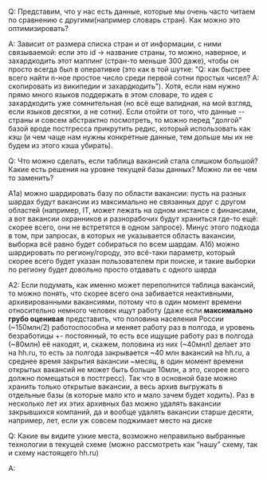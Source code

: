 Q: Представим, что у нас есть данные, которые мы очень часто читаем
по сравнению с другими(например словарь стран). Как можно это оптимизировать?

A: Зависит от размера списка стран и от информации, с ними связываемой: 
 если это id -> название страны, то можно, наверное, и захардкодить этот маппинг (стран-то меньше 300 даже),
 чтобы он просто всегда был в оперативке (это как в той шутке:
"Q: как быстрее всего найти n-ное простое число среди первой сотни простых чисел?
 A: скопировать из википедии и захардкодить"). Хотя, если нам нужно прямо много языков поддержать в этом словаре,
 то идея с захардкодить уже сомнительная
 (но всё еще валидная, на мой взгляд, если языков десятки, а не сотни).
 Если отойти от того, что данные -- страны и совсем абстрактно посмотреть, то можно перед "долгой" базой
 вроде постгресса прикрутить редис, который использовать как кэш (и чем чаще нам нужны конкретные данные,
 тем дольше мы их не будем из этого кэша убирать).


Q: Что можно сделать, если таблица вакансий стала слишком большой?
Какие есть решения на уровне текущей базы данных? Можно ли ее чем то заменить?

A1а) можно шардировать базу по области вакансии: пусть на разных шардах будут вакансии из максимально
 не связанных друг с другом областей (например, IT, может лежать на одном инстансе с финансами,
 а вот вакансии охранников и разнорабочих будут храниться где-то ещё:
 скорее всего, они не встретятся в одном запросе). Минус этого подхода в том, при запросах,
 в которых не указывается область вакансии, выборка всё равно будет собираться по всем шардам.
A1б) можно шардировать по региону/городу, это всё-таки параметр, который скорее всего будет указан
 пользователем при поиске, и такие выборки по региону будет довольно просто отдавать с одного шарда

A2: Если подумать, как именно может переполнится таблица вакансий, то можно понять,
 что скорее всего она забивается неактивными, архивированными вакансиями, потому что в один момент времени
 относительно немного человек ищут работу (даже если **максимально грубо оценивая** представить,
 что половина населения России (~150млн/2) работоспособна и меняет работу раз в полгода,
 и уровень безработицы +- постоянный, то есть все ищущие работу раз в полгода (~80млн)
 её находят, и, скажем, половина из них (~40мнл) делает это на hh.ru, то есть за полгода закрывается
 ~40 млн вакансий на hh.ru, а среднее время закрытия вакансии ~месяц, в один момент времени
 открытых вакансий не может быть больше 10млн, а это, скорее всего должно помещаться в постгресс).
 Так что в основной базе можно хранить только открытые вакансии, а весь архив выгружать в отдельные базы
 (в которые мало кто и мало зачем будет ходить). Раз в несколько лет их этих архивных баз можно удалять
 вакансии закрывшихся компаний, да и вообще удалять вакансии старше десяти, например,
 лет, если уж совсем поджимает место на диске


Q: Какие вы видите узкие места, возможно неправильно выбранные технологии в текущей схеме
(можно рассмотреть как “нашу” схему, так и схему настоящего hh.ru)

A: